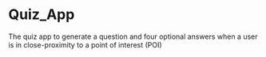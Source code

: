 # Quiz_App
The quiz app to generate a question and four optional answers when a user is in close-proximity to a point of interest (POI)
